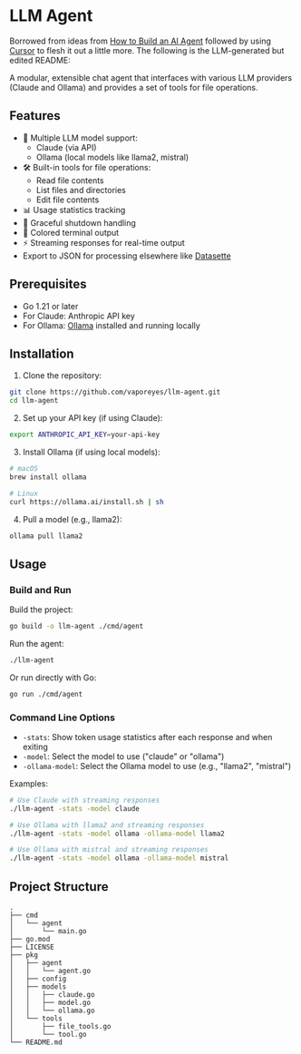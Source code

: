 # LLM Agent

Borrowed from ideas from [How to Build an AI Agent](https://ampcode.com/how-to-build-an-agent) followed by using [Cursor](cursor.com) to flesh it out a little more. The following is the LLM-generated but edited README:

A modular, extensible chat agent that interfaces with various LLM providers (Claude and Ollama) and provides a set of tools for file operations.

## Features

- 🤖 Multiple LLM model support:
  - Claude (via API)
  - Ollama (local models like llama2, mistral)
- 🛠️ Built-in tools for file operations:
  - Read file contents
  - List files and directories
  - Edit file contents
- 📊 Usage statistics tracking
- 🔄 Graceful shutdown handling
- 🎨 Colored terminal output
- ⚡ Streaming responses for real-time output
- Export to JSON for processing elsewhere like [Datasette](https://datasette.io/)

## Prerequisites

- Go 1.21 or later
- For Claude: Anthropic API key
- For Ollama: [Ollama](https://ollama.ai) installed and running locally

## Installation

1. Clone the repository:

```bash
git clone https://github.com/vaporeyes/llm-agent.git
cd llm-agent
```

2. Set up your API key (if using Claude):

```bash
export ANTHROPIC_API_KEY=your-api-key
```

3. Install Ollama (if using local models):

```bash
# macOS
brew install ollama

# Linux
curl https://ollama.ai/install.sh | sh
```

4. Pull a model (e.g., llama2):

```bash
ollama pull llama2
```

## Usage

### Build and Run

Build the project:

```bash
go build -o llm-agent ./cmd/agent
```

Run the agent:

```bash
./llm-agent
```

Or run directly with Go:

```bash
go run ./cmd/agent
```

### Command Line Options

- `-stats`: Show token usage statistics after each response and when exiting
- `-model`: Select the model to use ("claude" or "ollama")
- `-ollama-model`: Select the Ollama model to use (e.g., "llama2", "mistral")

Examples:

```bash
# Use Claude with streaming responses
./llm-agent -stats -model claude

# Use Ollama with llama2 and streaming responses
./llm-agent -stats -model ollama -ollama-model llama2

# Use Ollama with mistral and streaming responses
./llm-agent -stats -model ollama -ollama-model mistral
```

## Project Structure

```text
.
├── cmd
│   └── agent
│       └── main.go
├── go.mod
├── LICENSE
├── pkg
│   ├── agent
│   │   └── agent.go
│   ├── config
│   ├── models
│   │   ├── claude.go
│   │   ├── model.go
│   │   └── ollama.go
│   └── tools
│       ├── file_tools.go
│       └── tool.go
└── README.md
```
